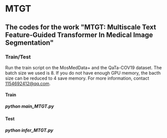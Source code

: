 # MTGT

## The codes for the work "MTGT: Multiscale Text Feature-Guided Transformer In Medical Image Segmentation"
 

 
###  Train/Test
 
Run the train script on the  MosMedData+ and the QaTa-COV19 dataset. The batch size we used is 8. If you do not have enough GPU memory, the bacth size can be reduced to 4 save memory. For more information, contact 1154692412@qq.com.


#### Train
##### python main_MTGT.py 

#### Test
##### python infer_MTGT.py 
